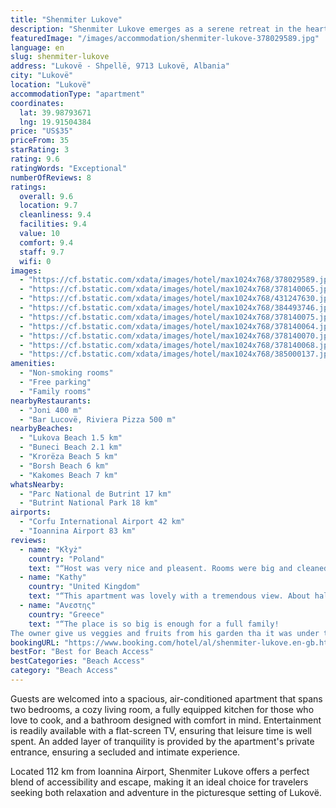 ```yaml
---
title: "Shenmiter Lukove"
description: "Shenmiter Lukove emerges as a serene retreat in the heart of Lukovë, a mere stone's throw away from the pristine Lukova Beach and the historic Butrint National Park."
featuredImage: "/images/accommodation/shenmiter-lukove-378029589.jpg"
language: en
slug: shenmiter-lukove
address: "Lukovë - Shpellë, 9713 Lukovë, Albania"
city: "Lukovë"
location: "Lukovë"
accommodationType: "apartment"
coordinates:
  lat: 39.98793671
  lng: 19.91504384
price: "US$35"
priceFrom: 35
starRating: 3
rating: 9.6
ratingWords: "Exceptional"
numberOfReviews: 8
ratings:
  overall: 9.6
  location: 9.7
  cleanliness: 9.4
  facilities: 9.4
  value: 10
  comfort: 9.4
  staff: 9.7
  wifi: 0
images:
  - "https://cf.bstatic.com/xdata/images/hotel/max1024x768/378029589.jpg?k=c6b3baae905b4a6dec902f4c24f9365dbb31fe7cb304cfadb06b60d7df79255e&o=&hp=1"
  - "https://cf.bstatic.com/xdata/images/hotel/max1024x768/378140065.jpg?k=f124d777db424dc7b06fa26e7a3c1056fb979c6403e8966f7bda85bb9fda1f61&o=&hp=1"
  - "https://cf.bstatic.com/xdata/images/hotel/max1024x768/431247630.jpg?k=fadbc4ba52abb2b44c326813b17adbc35ca3d8f4ece8c87cf1c77aee5ae7615c&o=&hp=1"
  - "https://cf.bstatic.com/xdata/images/hotel/max1024x768/384493746.jpg?k=7733ba45236348c7f76ab45cce729535bfdcde1c73e36fc4010a53b1614ccb90&o=&hp=1"
  - "https://cf.bstatic.com/xdata/images/hotel/max1024x768/378140075.jpg?k=f9961a54cce87ee4061ac141db1fa36c3f5d927e6c37f2e68b067c0a9f6dcb81&o=&hp=1"
  - "https://cf.bstatic.com/xdata/images/hotel/max1024x768/378140064.jpg?k=f9cc90968b323ac2136815dfd74553d08358698b1325bb3e650a3177b6be1237&o=&hp=1"
  - "https://cf.bstatic.com/xdata/images/hotel/max1024x768/378140070.jpg?k=cd0e035043abf9de5ba115d0cd16fdc2e235c599e01fda306ff31d98cba29614&o=&hp=1"
  - "https://cf.bstatic.com/xdata/images/hotel/max1024x768/378140068.jpg?k=0532164f49088761fd278d018849f3be901cb7ecc44339e7285c4341881dbd78&o=&hp=1"
  - "https://cf.bstatic.com/xdata/images/hotel/max1024x768/385000137.jpg?k=84c683089a8fb63424ae6e2af9683e1bfa75cf764b52b5ba5342867494b4f450&o=&hp=1"
amenities:
  - "Non-smoking rooms"
  - "Free parking"
  - "Family rooms"
nearbyRestaurants:
  - "Joni 400 m"
  - "Bar Lucovë, Riviera Pizza 500 m"
nearbyBeaches:
  - "Lukova Beach 1.5 km"
  - "Buneci Beach 2.1 km"
  - "Krorëza Beach 5 km"
  - "Borsh Beach 6 km"
  - "Kakomes Beach 7 km"
whatsNearby:
  - "Parc National de Butrint 17 km"
  - "Butrint National Park 18 km"
airports:
  - "Corfu International Airport 42 km"
  - "Ioannina Airport 83 km"
reviews:
  - name: "Kłyż"
    country: "Poland"
    text: "“Host was very nice and pleasent. Rooms were big and cleaned. Apartament has 2 balconies, tv and big fridge. The view from the balcony is amazing, couldn't be better. One of the best in Albania. Great experience to see it while drinking morning...”"
  - name: "Kathy"
    country: "United Kingdom"
    text: "“This apartment was lovely with a tremendous view. About half hour drive to Sarander. Very comfortable apartment and great size. Our host was lovely and very kind and helpful. We would recommend it.”"
  - name: "Ανεστης"
    country: "Greece"
    text: "“The place is so big is enough for a full family!
The owner give us veggies and fruits from his garden tha it was under the balkoni of the house every time we needed to wash clothes the wife onwer was there for us she is so good and cute next time...”"
bookingURL: "https://www.booking.com/hotel/al/shenmiter-lukove.en-gb.html?aid=8035640"
bestFor: "Best for Beach Access"
bestCategories: "Beach Access"
category: "Beach Access"
---
```


Guests are welcomed into a spacious, air-conditioned apartment that spans two bedrooms, a cozy living room, a fully equipped kitchen for those who love to cook, and a bathroom designed with comfort in mind. Entertainment is readily available with a flat-screen TV, ensuring that leisure time is well spent. An added layer of tranquility is provided by the apartment's private entrance, ensuring a secluded and intimate experience.

Located 112 km from Ioannina Airport, Shenmiter Lukove offers a perfect blend of accessibility and escape, making it an ideal choice for travelers seeking both relaxation and adventure in the picturesque setting of Lukovë.
